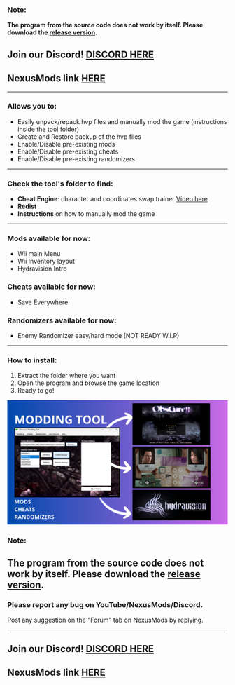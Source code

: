 ### Note:
**The program from the source code does not work by itself. Please download the [release version](https://github.com/BioShip0706/Obscure2-Modding-Tool/releases).**
## Join our Discord! [DISCORD HERE](https://discord.gg/NUEZQU64FN)
## NexusMods link [HERE](https://www.nexusmods.com/obscure2/mods/2)

---

### Allows you to:
- Easily unpack/repack hvp files and manually mod the game (instructions inside the tool folder)
- Create and Restore backup of the hvp files
- Enable/Disable pre-existing mods
- Enable/Disable pre-existing cheats
- Enable/Disable pre-existing randomizers

---

### Check the tool's folder to find:
- **Cheat Engine**: character and coordinates swap trainer [Video here](https://youtu.be/SZkCMnZR5OE?si=izbpLl_kFk0xL5AA)
- **Redist**
- **Instructions** on how to manually mod the game

---

### Mods available for now:
- Wii main Menu
- Wii Inventory layout
- Hydravision Intro

### Cheats available for now:
- Save Everywhere

### Randomizers available for now:
- Enemy Randomizer easy/hard mode (NOT READY W.I.P)

---

### How to install:
1. Extract the folder where you want
2. Open the program and browse the game location
3. Ready to go!

[![Watch the video](MODDINGTOOL.png)](https://www.youtube.com/watch?v=74YFKmFuHwc)

### Note:
**The program from the source code does not work by itself. Please download the [release version](https://github.com/BioShip0706/Obscure2-Modding-Tool/releases).**
---
### Please report any bug on YouTube/NexusMods/Discord.
Post any suggestion on the "Forum" tab on NexusMods by replying.

---

## Join our Discord! [DISCORD HERE](https://discord.gg/NUEZQU64FN)
## NexusMods link [HERE](https://www.nexusmods.com/obscure2/mods/2)
